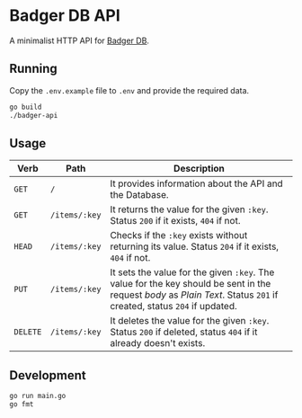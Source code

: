 # Badger DB API

A minimalist HTTP API for [Badger DB](https://github.com/dgraph-io/badger/).

## Running

Copy the `.env.example` file to `.env` and provide the required data.

```sh
go build
./badger-api
```

## Usage

| Verb      | Path        | Description |
| --------- | ----------- | ----------- |
| `GET`     | `/`         | It provides information about the API and the Database. |
| `GET`     | `/items/:key` | It returns the value for the given `:key`. Status `200` if it exists, `404` if not. |
| `HEAD`    | `/items/:key` | Checks if the `:key` exists without returning its value. Status `204` if it exists, `404` if not. |
| `PUT`     | `/items/:key` | It sets the value for the given `:key`. The value for the key should be sent in the request _body_ as _Plain Text_. Status `201` if created, status `204` if updated. |
| `DELETE`  | `/items/:key` | It deletes the value for the given `:key`. Status `200` if deleted, status `404` if it already doesn't exists. |

## Development

```sh
go run main.go
go fmt
```
